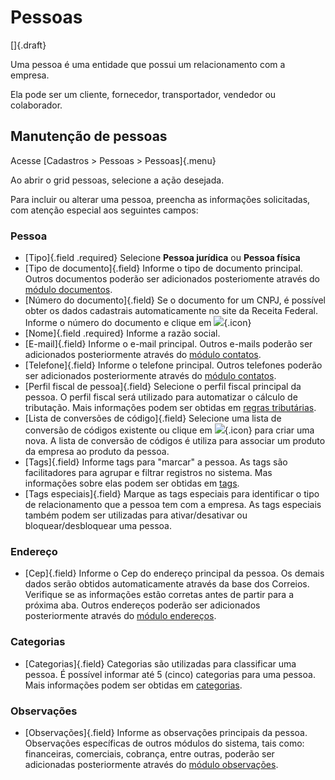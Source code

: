# Pessoas

[]{.draft}

Uma pessoa é uma entidade que possui um relacionamento com a empresa.

Ela pode ser um cliente, fornecedor, transportador, vendedor ou colaborador.

## Manutenção de pessoas

Acesse [Cadastros > Pessoas > Pessoas]{.menu}

Ao abrir o grid pessoas, selecione a ação desejada.

Para incluir ou alterar uma pessoa, preencha as informações solicitadas, com atenção especial aos seguintes campos:

### Pessoa
* [Tipo]{.field .required} 
Selecione **Pessoa jurídica** ou **Pessoa física**
* [Tipo de documento]{.field} 
Informe o tipo de documento principal.
Outros documentos poderão ser adicionados posteriomente através do [módulo documentos](personDocument).
* [Número do documento]{.field} 
Se o documento for um CNPJ, é possível obter os dados cadastrais automaticamente no site da Receita Federal.
Informe o número do documento e clique em ![](https://static.zenerp.app.br/icons/action-search.svg){.icon}
* [Nome]{.field .required}
Informe a razão social.
* [E-mail]{.field} 
Informe o e-mail principal.
Outros e-mails poderão ser adicionados posteriormente através do [módulo contatos](personContact).
* [Telefone]{.field} 
Informe o telefone principal.
Outros telefones poderão ser adicionados posteriormente através do [módulo contatos](personContact).
* [Perfil fiscal de pessoa]{.field} 
Selecione o perfil fiscal principal da pessoa.
O perfil fiscal será utilizado para automatizar o cálculo de tributação. Mais informações podem ser obtidas em [regras tributárias](../../taxation/taxationRule).
* [Lista de conversões de código]{.field}
Selecione uma lista de conversão de códigos existente ou clique em ![](https://static.zenerp.app.br/icons/action-create.svg){.icon} para criar uma nova.
A lista de conversão de códigos é utiliza para associar um produto da empresa ao produto da pessoa.
* [Tags]{.field}
Informe tags para "marcar" a pessoa. 
As tags são facilitadores para agrupar e filtrar registros no sistema.
Mas informações sobre elas podem ser obtidas em [tags](../../interface/tags).
* [Tags especiais]{.field}
Marque as tags especiais para identificar o tipo de relacionamento que a pessoa tem com a empresa.
As tags especiais também podem ser utilizadas para ativar/desativar ou bloquear/desbloquear uma pessoa.

### Endereço
* [Cep]{.field} 
Informe o Cep do endereço principal da pessoa.
Os demais dados serão obtidos automaticamente através da base dos Correios.
Verifique se as informações estão corretas antes de partir para a próxima aba.
Outros endereços poderão ser adicionados posteriormente através do [módulo endereços](personAddress).

### Categorias
* [Categorias]{.field}
Categorias são utilizadas para classificar uma pessoa.
É possível informar até 5 (cinco) categorias para uma pessoa.
Mais informações podem ser obtidas em [categorias](../../catalog/category.md).

### Observações
* [Observações]{.field}
Informe as observações principais da pessoa.
Observações específicas de outros módulos do sistema, tais como: financeiras, comerciais, cobrança, entre outras, poderão ser adicionadas posteriormente através do [módulo observações](personComment).

